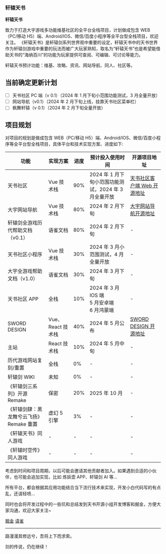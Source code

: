 ### 轩辕天书

<strong>轩辕天书</strong>

致力于打造大宇游戏多功能维基社区的全平台全栈项目，计划做成包含 WEB（PC/移动 H5）端、Android/IOS、微信/百度小程序等全平台型全栈项目，欢迎关注。
《轩辕天书》是轩辕剑系列世界观中重要的设定，轩辕天书中的天书世界作为轩辕剑游戏中重要的玩法而被广大玩家熟知，取名为“轩辕天书”也是希望能借助天书的“海纳百川”的功能为玩家提供可查阅、可编辑、可讨论等能力。

轩辕天书预计功能：维基、攻略、资讯、网站导航、同人、社区等。

## 当前确定更新计划

- [ ] 天书社区 PC 端（v 0.1）（2024 年 1 月下旬小范围功能测试，3 月全量开放）
- [ ] 网站导航（v0.1）（2024 年 2 月下旬上线，挂靠天书社区菜单栏）
- [ ] 枫舞轩辕（v 0.1）（2024 年 2 月下旬全量开放）

## 项目规划

对项目的规划是做成包含 WEB（PC/移动 H5）端、Android/IOS、微信/百度小程序等全平台型全栈项目，具体平台和技术实现方案、进度如下:

| 功能                                    | 实现方案          | 进度 | 预计投入使用时间                                     | 开源项目地址                                                     |
| --------------------------------------- | ----------------- | ---- | ---------------------------------------------------- | ---------------------------------------------------------------- |
| 天书社区                                | Vue 技术栈        | 90%  | 2024 年 1 月下旬小范围功能测试，2024 年 3 月全量开放 | [天书社区客户端 Web 开源地址](https://github.com/swdwiki/links)  |
| 大宇网站导航                            | Vue 技术栈        | 80%  | 2024 年 2 月下旬                                     | [大宇网站导航开源地址](https://github.com/swdwiki/links)         |
| 轩辕剑全游戏历代帮助文档（v0.1）        | 语雀文档          | 80%  | 2024 年 2 月下旬                                     | -                                                                |
| 天书社区小程序                          | Vue 技术栈        | 30%  | 2024 年 3 月小范围测试，4 月全量开放                 | -                                                                |
| 大宇全游戏帮助文档（v1.0）              | 语雀文档          | 30%  | 2024 年 3 月下旬                                     | -                                                                |
| 天书社区 APP                            | 全栈              | 10%  | 2024 年 3 月 IOS 端<br>5 月安卓端<br>6 月鸿蒙端      | -                                                                |
| SWORD DESIGN                            | Vue、React 技术栈 | 40%  | 2024 年 5 月公布                                     | [SWORD DESIGN 开源地址](https://github.com/swdwiki/sword_design) |
| 主站                                    | React 技术栈      | 10%  | 2024 年 5 月中旬                                     | -                                                                |
| 历代游戏网站复刻/重置                   | 全栈              | 0%   | -                                                    | -                                                                |
| 轩辕剑 WIKI                             | 未知              | 0%   | -                                                    | -                                                                |
| 《轩辕剑三系列》开源 Remake             | 保密              | 20%  | 2025 年 10 月                                        | -                                                                |
| 《轩辕剑肆：黑龙舞兮云飞扬》Remake 重置 | 虚幻 5 引擎       | 3%   | -                                                    | -                                                                |
| 《轩辕天书》同人游戏                    | -                 | -    | -                                                    | -                                                                |
| 《轩辕时空传》同人游戏                  | -                 | -    | -                                                    | -                                                                |

考虑到时间和项目周期，以后可能会邀请其他贡献者加入。如果遇到合适的小伙伴，也可能会追加实现，比如 炼妖壶 APP、轩辕剑 AI 等…

所有平台，都会根据其应用功能结合当下流行技术来实现，开发小白代码写的有点乱，还请轻喷...

同时也会将开发过程中的一些坑和总结发到天书开源小组开发博客和掘金，方便大家沟通，欢迎大家关注~

[掘金](https://juejin.im/user/5bf6ac76f265da6116396e0c/posts)
[语雀](https://www.yuque.com/swdwiki)

---

路漫漫其修远兮，吾将上下而求索。

剑的传说，仍在继续！
